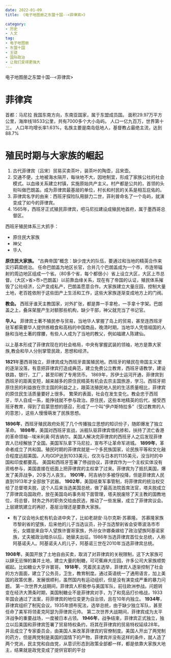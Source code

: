 ```yaml
---
date: 2022-01-09
title: 《电子地图册之东盟十国--<菲律宾>》

category: 
- 历史
- 人文
tag:
- 电子地图册
- 东盟十国
- 王骁
- 国际政治
- 让我们变得更强大
---
```

电子地图册之东盟十国--<菲律宾>
<!-- more -->

# **菲律宾**

首都：马尼拉
我国东南方向，东南亚国家，属于东盟成员国。
面积29.97万平方公里，海岸线18533公里，共有7000多个大小岛屿。
人口一亿九百万，世界第十三。
人口年均增长率1.63%，名族主要是南岛低地人，基督教占最绝主流，达到88.7%

# 殖民时期与大家族的崛起
1. 古代菲律宾（吕宋）贸易买卖茶叶，装茶叶的陶壶，吕宋壶。
2. 交通不便，土地被海水隔开，每块地不大，因地制宜，形成了家族公社的社会模式。以血缘关系建立村镇，实施原始共产主义。村产都是公共的，首领的头衔叫做巴朗盖。成为菲律宾最基层的单位，村长和村民的关系是相互庇佑的。
3. 菲律宾名字的由来：西班牙探险队用腓力二世，菲利普命名了一个岛屿，就演变成了如今的菲律宾。  
4. 1565年，西班牙正式殖民菲律宾，吧马尼拉建设成殖民地首府，属于墨西哥总督区。

西班牙殖民体系三大抓手：
- 原住民大家族
- 神父
- 华人

**原住民大家族。**
“古典帝国”概念：缺少庞大的队伍，要通过和当地的精英合作来实行羁縻统治。
任命巴朗盖为地区长官，合并几个巴朗盖成为一个市，市连带辐射的周边地区组成一个省。（80多个省，每个都很小）省上设立大区，大区上市总督。（大区>省>市>巴朗盖）以前靠血缘关系，现在有了帝国的认证，殖民体系摧毁了公社经济，公产变成私产，巴朗盖愿意合作。大家族建立大量庄园，控制大量土地，老百姓依附于这些田产上生活和工作，这些大家族逐渐变成地方上的门阀。

**教会。**
西班牙谁天主教国家，对外扩张，都是靠一手拿枪，一手拿十字架。巴朗盖之上，叠床架屋产生对额那些机构，缺少干部，神父就充当了书记官。

**华人。**
菲律宾土著不殖民参与贸易，当地华人掌握了岛上的贸易，甚至连西班牙驻军都需要华人提供练粮食和高档的中国商品，晚清时期，当地华人凭借祖国的人脉和当地土著的撑腰，有些人人成为了当地的教父，例如福建人陈建仙。

以上基本形成了菲律宾现在的社会格局，中央有掌握武装的领袖，地方是靠大家族,教会和华人分别掌管民政，思想和经济。

**1821**年墨西哥独立，菲律宾成为西班牙直属殖民地。西班牙的殖民在帝国主义里的逐渐没落，有意把菲律宾打造成典范，建立免费公立教育，西班牙语教学，建设铁路，银行，工厂，甚至印刷了专用货币。
1869年，苏伊士运河开通，菲律宾到西班牙的距离变短，越来越多的原住民精英有机会去宗主国旅游，学习。西班牙把原住民的利益放在宗主国的利益之上，跟英法殖民地人民的生活质量相比，菲律宾的原住民生活质量要好上很多。
繁荣的表面，社会在发生变化。教会忠于西班牙，华人自成一系，能挣钱就不参与政治。原住民，这些本地精英的后代，接受西班牙教育，得到了启蒙思想的感召，形成了一个叫“伊卢斯特拉多”（受过教育的人的意思），这些人慢慢萌发了民族思想。

**1896年**，西班牙殖民政府处死了几个传播独立思想的知识份子，随即爆发了独立革命。
**1898年**，美国对西班牙宣战，派舰队驱菲律宾借机掺和，扶持了流亡香港的革命领袖--埃米利奥·阿吉纳尔。美国人解决完菲律宾的西班牙人之后发现菲律宾人已经解放了全国。美国军队拿下马尼拉，宣布不让革命军进城。
**1899年**，革命者成立了共和国。殖民时期的菲律宾就是一个多民族国家，论民族平等和文化融合程度远超美国。人均GDP达到1033美元，仅次与日本的1135美元，没当时的中国和印度都要高。
美国和西班牙签署了停战协议，菲律宾作为一个主权实体没有资格参与，美国直接在纸面上把菲律宾的主权拿了过来。菲律宾为了抵抗美国，爆发了美菲战争，20多万人丧生。
**1901年**，阿吉纳尔多被俘投降，但是菲律宾人民直到1913年才全部放下武器。
**1902年**，美国结束军事管制，将菲律宾的统治权交给了总督塔夫脱，这个人后来当选美国总统，做了最高法院首席法官，塔夫脱成立了菲律宾岛国政府，放在美国岛屿事务局下面管理，塔夫脱废除了天主教的国教地位，将总督，财务之外的职务交给由民选，推动了一些发展，成立了菲律宾议会。上层建筑建立的再好，基层治理还是要靠大家族。

- 有了议会地头蛇有机会进中央了，比如老胡安·马尔克斯·苏慕隆。
苏慕隆家族市黎刹省的望族，后来他的儿子当选议员，孙子当选黎刹省会安蒂波洛市市长，女婿是来自华人望族许寰哥家族，外孙女许娜桑嫁给了政治望族阿基诺家族，丈夫被政治暗杀以后，她替夫出征。1986年当选菲律宾首位女总统，人称阿基诺夫人。阿基诺夫人的儿子，阿基诺三世在2010年当选菲律宾总统。

**1908年**，美国开放了土地自由买卖，取消了对菲律宾的关税限制，这下大家族可以肆无忌惮的兼并土地，建立大量的制糖，可可蕉麻大庄园，许多公司大家族顺势崛起。比如糖业大亨许寰哥。
**1918年**，凭着民主选举，菲律宾人逐渐控制了社会的方方面面，建立了公务员，卫生，教育制度。通过英语统一了通用语言，加上美国的政策优惠，发展很顺利，虽然国内有运动组织，但是没有演变成严重的暴力问题。
第一次世界大战期间，菲律宾人积极参与美国军队，前往欧洲参战。问题转变在经济大萧条时期，美国制糖业不是菲律宾对手，为了和竞品打价格战，1933年国会通过了法案，将菲律宾的地位变更为自治领，且在10年内独立。
**1934年**，菲律宾组织了制宪会议，1935年颁布宪法，选举总统，由于缺少独立军队，甚至任命了美军将领麦克阿瑟为菲律宾元帅。
第二次世界大战期间，菲律宾成为太平洋战争的重要战场，一度被日本占领。
**1946年**，战争结束，菲律宾正式独立，独立以后美国和菲律宾签署了贸易特权条约，将其在菲律宾的贸易特权延续28年。并且成立了专家委员会，由美国人来改革菲律宾的官僚制度。美国人开出了两党制的药方，但是两党制是美国的国情下的产物，菲律宾并没有这样的条件，就人造了两个党派，民主党和自由党，从意识形态到政策全部都一样，都是依靠大家族大地主，结果就是政党变成了提供官职的平台
